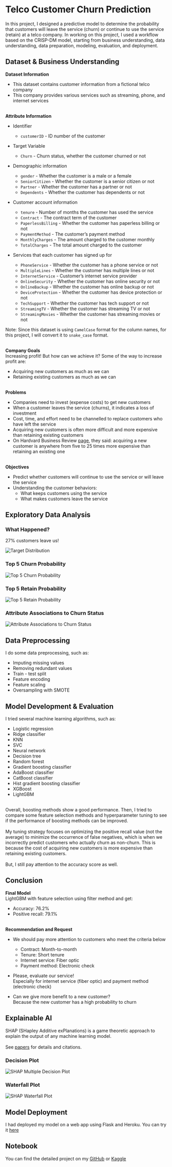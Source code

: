 # Telco Customer Churn Prediction

In this project, I designed a predictive model to determine the probability that customers will leave the service (churn) or continue to use the service (retain) at a telco company. In working on this project, I used a workflow based on the CRISP-DM model, starting from business understanding, data understanding, data preparation, modeling, evaluation, and deployment.

## Dataset & Business Understanding

**Dataset Information**
- This dataset contains customer information from a fictional telco company
- This company provides various services such as streaming, phone, and internet services
<br><br>

**Attribute Information**
- Identifier
  - `customerID` - ID number of the customer

- Target Variable
  - `Churn` - Churn status, whether the customer churned or not

- Demographic information
  - `gender` - Whether the customer is a male or a female
  - `SeniorCitizen` - Whether the customer is a senior citizen or not
  - `Partner` - Whether the customer has a partner or not
  - `Dependents` - Whether the customer has dependents or not

- Customer account information
  - `tenure` - Number of months the customer has used the service
  - `Contract` - The contract term of the customer
  - `PaperlessBilling` - Whether the customer has paperless billing or not
  - `PaymentMethod` - The customer’s payment method
  - `MonthlyCharges` - The amount charged to the customer monthly
  - `TotalCharges` - The total amount charged to the customer
  
- Services that each customer has signed up for
  - `PhoneService` - Whether the customer has a phone service or not
  - `MultipleLines` - Whether the customer has multiple lines or not
  - `InternetService` - Customer’s internet service provider
  - `OnlineSecurity` - Whether the customer has online security or not
  - `OnlineBackup` - Whether the customer has online backup or not
  - `DeviceProtection` - Whether the customer has device protection or not
  - `TechSupport` - Whether the customer has tech support or not
  - `StreamingTV` - Whether the customer has streaming TV or not
  - `StreamingMovies` - Whether the customer has streaming movies or not

Note: Since this dataset is using `CamelCase` format for the column names, for this project, I will convert it to `snake_case` format.
<br><br>

**Company Goals**<br>
Increasing profit! But how can we achieve it? Some of the way to increase profit are:
- Acquiring new customers as much as we can
- Retaining existing customers as much as we can
<br><br>

**Problems**
- Companies need to invest (expense costs) to get new customers
- When a customer leaves the service (churns), it indicates a loss of investment
- Cost, time, and effort need to be channelled to replace customers who have left the service
- Acquiring new customers is often more difficult and more expensive than retaining existing customers
- On Hardvard Business Review [page](https://hbr.org/2014/10/the-value-of-keeping-the-right-customers), they said: acquiring a new customer is anywhere from five to 25 times more expensive than retaining an existing one
<br><br>

**Objectives**
- Predict whether customers will continue to use the service or will leave the service
- Understanding the customer behaviors:
  - What keeps customers using the service
  - What makes customers leave the service

## Exploratory Data Analysis

### What Happened?

27% customers leave us!

<img class="img-modal-src" src="project-telco-customer-churn/target-distribution.svg" alt="Target Distribution">

### Top 5 Churn Probability

<img class="img-modal-src" src="project-telco-customer-churn/top-5-churn-probability.svg" alt="Top 5 Churn Probability">

### Top 5 Retain Probability

<img class="img-modal-src" src="project-telco-customer-churn/top-5-retain-probability.svg" alt="Top 5 Retain Probability">

### Attribute Associations to Churn Status

<img class="img-modal-src" src="project-telco-customer-churn/attribute-associations-to-churn-status.svg" alt="Attribute Associations to Churn Status">

## Data Preprocessing

I do some data preprocessing, such as:
- Imputing missing values
- Removing redundant values
- Train - test split
- Feature encoding
- Feature scaling
- Oversampling with SMOTE

## Model Development & Evaluation

I tried several machine learning algorithms, such as:
- Logistic regression
- Ridge classifier
- KNN
- SVC
- Neural network
- Decision tree
- Random forest
- Gradient boosting classifier
- AdaBoost classifier
- CatBoost classifier
- Hist gradient boosting classifier
- XGBoost
- LightGBM
<br><br>

Overall, boosting methods show a good performance. Then, I tried to compare some feature selection methods and hyperparameter tuning to see if the performance of boosting methods can be improved.
<br><br>
My tuning strategy focuses on optimizing the positive recall value (not the average) to minimize the occurrence of false negatives, which is when we incorrectly predict customers who actually churn as non-churn. This is because the cost of acquiring new customers is more expensive than retaining existing customers.
<br><br>
But, I still pay attention to the accuracy score as well.

## Conclusion

**Final Model**<br>
LightGBM with feature selection using filter method and get:
- Accuracy: 76.2%
- Positive recall: 79.1%
<br><br>

**Recommendation and Request**<br>
- We should pay more attention to customers who meet the criteria below
  - Contract: Month-to-month
  - Tenure: Short tenure
  - Internet service: Fiber optic
  - Payment method: Electronic check

- Please, evaluate our service! <br>
  Especially for internet service (fiber optic) and payment method (electronic check)
- Can we give more benefit to a new customer? <br>
Because the new customer has a high probability to churn

## Explainable AI

SHAP (SHapley Additive exPlanations) is a game theoretic approach to explain the output of any machine learning model.
<br><br>
See [papers](https://github.com/slundberg/shap#citations) for details and citations.

### Decision Plot

<img class="img-modal-src" src="project-telco-customer-churn/shap-multiple-decision-plot.svg" alt="SHAP Multiple Decision Plot">

### Waterfall Plot

<img class="img-modal-src" src="project-telco-customer-churn/shap-waterfall-plot.svg" alt="SHAP Waterfall Plot">

## Model Deployment

I had deployed my model on a web app using Flask and Heroku. You can try it [here](https://adhang-churn.herokuapp.com/)

## Notebook

You can find the detailed project on my [GitHub](https://github.com/adhang/data-science-digital-skola) or [Kaggle](https://www.kaggle.com/adhang/telco-customer-churn-prediction-complete-guide)